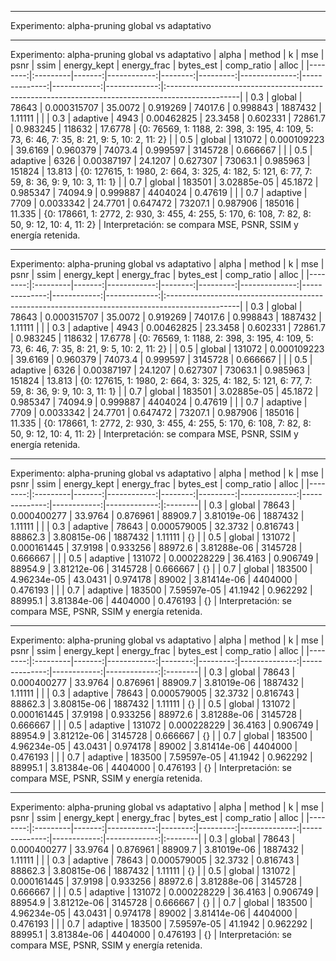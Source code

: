 
---
Experimento: alpha-pruning global vs adaptativo

---
Experimento: alpha-pruning global vs adaptativo
|   alpha | method   |      k |         mse |    psnr |     ssim |   energy_kept |   energy_frac |   bytes_est |   comp_ratio | alloc                                                                                           |
|--------:|:---------|-------:|------------:|--------:|---------:|--------------:|--------------:|------------:|-------------:|:------------------------------------------------------------------------------------------------|
|     0.3 | global   |  78643 | 0.000315707 | 35.0072 | 0.919269 |       74017.6 |      0.998843 |     1887432 |     1.11111  |                                                                                                 |
|     0.3 | adaptive |   4943 | 0.00462825  | 23.3458 | 0.602331 |       72861.7 |      0.983245 |      118632 |    17.6778   | {0: 76569, 1: 1188, 2: 398, 3: 195, 4: 109, 5: 73, 6: 46, 7: 35, 8: 21, 9: 5, 10: 2, 11: 2}     |
|     0.5 | global   | 131072 | 0.000109223 | 39.6169 | 0.960379 |       74073.4 |      0.999597 |     3145728 |     0.666667 |                                                                                                 |
|     0.5 | adaptive |   6326 | 0.00387197  | 24.1207 | 0.627307 |       73063.1 |      0.985963 |      151824 |    13.813    | {0: 127615, 1: 1980, 2: 664, 3: 325, 4: 182, 5: 121, 6: 77, 7: 59, 8: 36, 9: 9, 10: 3, 11: 1}   |
|     0.7 | global   | 183501 | 3.02885e-05 | 45.1872 | 0.985347 |       74094.9 |      0.999887 |     4404024 |     0.47619  |                                                                                                 |
|     0.7 | adaptive |   7709 | 0.0033342   | 24.7701 | 0.647472 |       73207.1 |      0.987906 |      185016 |    11.335    | {0: 178661, 1: 2772, 2: 930, 3: 455, 4: 255, 5: 170, 6: 108, 7: 82, 8: 50, 9: 12, 10: 4, 11: 2} |
Interpretación: se compara MSE, PSNR, SSIM y energía retenida.

---
Experimento: alpha-pruning global vs adaptativo
|   alpha | method   |      k |         mse |    psnr |     ssim |   energy_kept |   energy_frac |   bytes_est |   comp_ratio | alloc                                                                                           |
|--------:|:---------|-------:|------------:|--------:|---------:|--------------:|--------------:|------------:|-------------:|:------------------------------------------------------------------------------------------------|
|     0.3 | global   |  78643 | 0.000315707 | 35.0072 | 0.919269 |       74017.6 |      0.998843 |     1887432 |     1.11111  |                                                                                                 |
|     0.3 | adaptive |   4943 | 0.00462825  | 23.3458 | 0.602331 |       72861.7 |      0.983245 |      118632 |    17.6778   | {0: 76569, 1: 1188, 2: 398, 3: 195, 4: 109, 5: 73, 6: 46, 7: 35, 8: 21, 9: 5, 10: 2, 11: 2}     |
|     0.5 | global   | 131072 | 0.000109223 | 39.6169 | 0.960379 |       74073.4 |      0.999597 |     3145728 |     0.666667 |                                                                                                 |
|     0.5 | adaptive |   6326 | 0.00387197  | 24.1207 | 0.627307 |       73063.1 |      0.985963 |      151824 |    13.813    | {0: 127615, 1: 1980, 2: 664, 3: 325, 4: 182, 5: 121, 6: 77, 7: 59, 8: 36, 9: 9, 10: 3, 11: 1}   |
|     0.7 | global   | 183501 | 3.02885e-05 | 45.1872 | 0.985347 |       74094.9 |      0.999887 |     4404024 |     0.47619  |                                                                                                 |
|     0.7 | adaptive |   7709 | 0.0033342   | 24.7701 | 0.647472 |       73207.1 |      0.987906 |      185016 |    11.335    | {0: 178661, 1: 2772, 2: 930, 3: 455, 4: 255, 5: 170, 6: 108, 7: 82, 8: 50, 9: 12, 10: 4, 11: 2} |
Interpretación: se compara MSE, PSNR, SSIM y energía retenida.

---
Experimento: alpha-pruning global vs adaptativo
|   alpha | method   |      k |         mse |    psnr |     ssim |   energy_kept |   energy_frac |   bytes_est |   comp_ratio | alloc   |
|--------:|:---------|-------:|------------:|--------:|---------:|--------------:|--------------:|------------:|-------------:|:--------|
|     0.3 | global   |  78643 | 0.000400277 | 33.9764 | 0.876961 |       88909.7 |   3.81019e-06 |     1887432 |     1.11111  |         |
|     0.3 | adaptive |  78643 | 0.000579005 | 32.3732 | 0.816743 |       88862.3 |   3.80815e-06 |     1887432 |     1.11111  | {}      |
|     0.5 | global   | 131072 | 0.000161445 | 37.9198 | 0.933256 |       88972.6 |   3.81288e-06 |     3145728 |     0.666667 |         |
|     0.5 | adaptive | 131072 | 0.000228229 | 36.4163 | 0.906749 |       88954.9 |   3.81212e-06 |     3145728 |     0.666667 | {}      |
|     0.7 | global   | 183500 | 4.96234e-05 | 43.0431 | 0.974178 |       89002   |   3.81414e-06 |     4404000 |     0.476193 |         |
|     0.7 | adaptive | 183500 | 7.59597e-05 | 41.1942 | 0.962292 |       88995.1 |   3.81384e-06 |     4404000 |     0.476193 | {}      |
Interpretación: se compara MSE, PSNR, SSIM y energía retenida.

---
Experimento: alpha-pruning global vs adaptativo
|   alpha | method   |      k |         mse |    psnr |     ssim |   energy_kept |   energy_frac |   bytes_est |   comp_ratio | alloc   |
|--------:|:---------|-------:|------------:|--------:|---------:|--------------:|--------------:|------------:|-------------:|:--------|
|     0.3 | global   |  78643 | 0.000400277 | 33.9764 | 0.876961 |       88909.7 |   3.81019e-06 |     1887432 |     1.11111  |         |
|     0.3 | adaptive |  78643 | 0.000579005 | 32.3732 | 0.816743 |       88862.3 |   3.80815e-06 |     1887432 |     1.11111  | {}      |
|     0.5 | global   | 131072 | 0.000161445 | 37.9198 | 0.933256 |       88972.6 |   3.81288e-06 |     3145728 |     0.666667 |         |
|     0.5 | adaptive | 131072 | 0.000228229 | 36.4163 | 0.906749 |       88954.9 |   3.81212e-06 |     3145728 |     0.666667 | {}      |
|     0.7 | global   | 183500 | 4.96234e-05 | 43.0431 | 0.974178 |       89002   |   3.81414e-06 |     4404000 |     0.476193 |         |
|     0.7 | adaptive | 183500 | 7.59597e-05 | 41.1942 | 0.962292 |       88995.1 |   3.81384e-06 |     4404000 |     0.476193 | {}      |
Interpretación: se compara MSE, PSNR, SSIM y energía retenida.

---
Experimento: alpha-pruning global vs adaptativo
|   alpha | method   |      k |         mse |    psnr |     ssim |   energy_kept |   energy_frac |   bytes_est |   comp_ratio | alloc   |
|--------:|:---------|-------:|------------:|--------:|---------:|--------------:|--------------:|------------:|-------------:|:--------|
|     0.3 | global   |  78643 | 0.000400277 | 33.9764 | 0.876961 |       88909.7 |   3.81019e-06 |     1887432 |     1.11111  |         |
|     0.3 | adaptive |  78643 | 0.000579005 | 32.3732 | 0.816743 |       88862.3 |   3.80815e-06 |     1887432 |     1.11111  | {}      |
|     0.5 | global   | 131072 | 0.000161445 | 37.9198 | 0.933256 |       88972.6 |   3.81288e-06 |     3145728 |     0.666667 |         |
|     0.5 | adaptive | 131072 | 0.000228229 | 36.4163 | 0.906749 |       88954.9 |   3.81212e-06 |     3145728 |     0.666667 | {}      |
|     0.7 | global   | 183500 | 4.96234e-05 | 43.0431 | 0.974178 |       89002   |   3.81414e-06 |     4404000 |     0.476193 |         |
|     0.7 | adaptive | 183500 | 7.59597e-05 | 41.1942 | 0.962292 |       88995.1 |   3.81384e-06 |     4404000 |     0.476193 | {}      |
Interpretación: se compara MSE, PSNR, SSIM y energía retenida.
